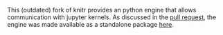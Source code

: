 This (outdated) fork of knitr provides an python engine that allows communication with jupyter kernels.
As discussed in the [pull request](https://github.com/yihui/knitr/pull/1424), the engine was made available as a standalone package [here](https://github.com/mwouts/ipython_from_R).

